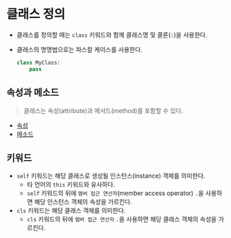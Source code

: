 # 클래스 정의

- 클래스를 정의할 때는 `class` 키워드와 함께 클래스명 및 콜론(`:`)을 사용한다.
- 클래스의 명명법으로는 파스칼 케이스를 사용한다.

  ```py
  class MyClass:
      pass
  ```

## 속성과 메소드

> 클래스는 속성(attribute)과 메서드(method)를 포함할 수 있다.

- [속성](./definition/attribute.md)
- [메소드](./definition/method.md)

## 키워드

- `self` 키워드는 해당 클래스로 생성될 인스턴스(instance) 객체를 의미한다.
  - 타 언어의 `this` 키워드와 유사하다.
  - `self` 키워드의 뒤에 `맴버 접근 연산자`(member access operator) `.`을 사용하면 해당 인스턴스 객체의 속성을 가르킨다.
- `cls` 키워드는 해당 클래스 객체를 의미한다.
  - `cls` 키워드의 뒤에 `맴버 접근 연산자` `.`을 사용하면 해당 클래스 객체의 속성을 가르킨다.
